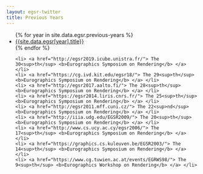 ```yaml
---
layout: egsr-twitter
title: Previous Years
---
```


<ul>
    {% for year in site.data.egsr.previous-years %}
        <li>
            <a href="{{site.url}}/{{year}}"> {{site.data.egsr[year].title}} </a>
        </li>
    {% endfor %}

    <li> <a href="http://egsr2019.icube.unistra.fr/"> The 30<sup>th</sup> <b>Eurographics Symposium on Rendering</b> </a> </li>
    <li> <a href="https://cg.ivd.kit.edu/egsr18/"> The 29<sup>th</sup> <b>Eurographics Symposium on Rendering</b> </a> </li>
    <li> <a href="http://egsr2017.aalto.fi/"> The 28<sup>th</sup> <b>Eurographics Symposium on Rendering</b> </a> </li>
    <li> <a href="https://egsr2014.liris.cnrs.fr/"> The 25<sup>th</sup> <b>Eurographics Symposium on Rendering</b> </a> </li>
    <li> <a href="http://egsr2011.mff.cuni.cz/"> The 22<sup>nd</sup> <b>Eurographics Symposium on Rendering</b> </a> </li>
    <li> <a href="http://iiia.udg.edu/EGSR2009/"> The 20<sup>th</sup> <b>Eurographics Symposium on Rendering</b> </a> </li>
    <li> <a href="http://www.cs.ucy.ac.cy/egsr2006/"> The 17<sup>th</sup> <b>Eurographics Symposium on Rendering</b> </a> </li>
    <li> <a href="https://graphics.cs.kuleuven.be/EGSR2003/"> The 14<sup>th</sup> <b>Eurographics Symposium on Rendering</b> </a> </li>
    <li> <a href="https://www.cg.tuwien.ac.at/events/EGRWS98/"> The 9<sup>th</sup> <b>Eurographics Workshop on Rendering</b> </a> </li>

</ul>
